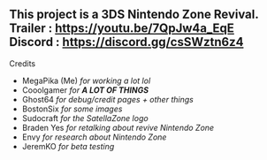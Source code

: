 This project is a 3DS Nintendo Zone Revival.  
Trailer : https://youtu.be/7QpJw4a_EqE  
Discord : https://discord.gg/csSWztn6z4  
-------------------------------
Credits  
* MegaPika (Me) *for working a lot lol*
* Cooolgamer *for __A LOT OF THINGS__*
* Ghost64 *for debug/credit pages + other things*
* BostonSix *for some images*
* Sudocraft *for the SatellaZone logo*
* Braden Yes *for retalking about revive Nintendo Zone*
* Envy *for research about Nintendo Zone*
* JeremKO *for beta testing*
